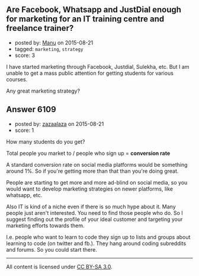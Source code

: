## Are Facebook, Whatsapp and JustDial enough for marketing for an IT training centre and freelance trainer?

- posted by: [Manu](https://stackexchange.com/users/427051/manu) on 2015-08-21
- tagged: `marketing`, `strategy`
- score: 3

I have started marketing through Facebook, Justdial, Sulekha, etc. But I am unable to get a mass public attention for getting students for various courses.

Any great marketing strategy?


## Answer 6109

- posted by: [zazaalaza](https://stackexchange.com/users/4672194/zazaalaza) on 2015-08-21
- score: 1

How many students do you get?

Total people you market to / people who sign up = **conversion rate**

A standard conversion rate on social media platforms would be something around 1%. So if you're getting more than that than you're doing great.

People are starting to get more and more ad-blind on social media, so you would want to develop marketing strategies on newer platforms, like whatsapp, etc.

Also IT is kind of a niche even if there is so much hype about it. Many people just aren't interested. You need to find those people who do. So I suggest finding out the profile of your ideal customer and targeting your marketing efforts towards them.

I.e. people who want to learn to code they sign up to lists and groups about learning to code (on twitter and fb.). They hang around coding subreddits and forums. So you could start there.




---

All content is licensed under [CC BY-SA 3.0](https://creativecommons.org/licenses/by-sa/3.0/).
